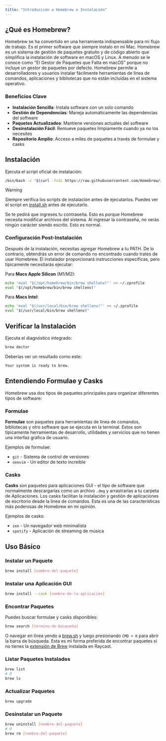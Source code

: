 ```yaml
---
title: "Introducción a Homebrew e Instalación"
---
```


## ¿Qué es Homebrew?

Homebrew se ha convertido en una herramienta indispensable para mi flujo de trabajo. Es el primer software que siempre instalo en mi Mac. Homebrew es un sistema de gestión de paquetes gratuito y de código abierto que simplifica la instalación de software en macOS y Linux. A menudo se le conoce como "El Gestor de Paquetes que Falta en macOS" porque no incluye un gestor de paquetes por defecto.
Homebrew permite a desarrolladores y usuarios instalar fácilmente herramientas de línea de comandos, aplicaciones y bibliotecas que no están incluidas en el sistema operativo.

### Beneficios Clave

- **Instalación Sencilla**: Instala software con un solo comando
- **Gestión de Dependencias**: Maneja automáticamente las dependencias del software
- **Paquetes Actualizados**: Mantiene versiones actuales del software
- **Desinstalación Fácil**: Remueve paquetes limpiamente cuando ya no los necesites
- **Repositorio Amplio**: Acceso a miles de paquetes a través de formulae y casks

## Instalación

Ejecuta el script oficial de instalación:

```bash
/bin/bash -c "$(curl -fsSL https://raw.githubusercontent.com/Homebrew/install/HEAD/install.sh)"
```

> [!WARNING]
> Siempre verifica los scripts de instalación antes de ejecutarlos. Puedes ver el script en [install.sh](https://github.com/Homebrew/install/blob/main/install.sh) antes de ejecutarlo.

Se te pedirá que ingreses tu contraseña. Esto es porque Homebrew necesita modificar archivos del sistema. Al ingresar la contraseña, no verás ningún carácter siendo escrito. Esto es normal.

### Configuración Post-Instalación

Después de la instalación, necesitas agregar Homebrew a tu PATH. De lo contrario, obtendrás un error de comando no encontrado cuando trates de usar Homebrew. El instalador proporcionará instrucciones específicas, pero típicamente necesitarás ejecutar:

Para **Macs Apple Silicon** (M1/M2):
```bash
echo 'eval "$(/opt/homebrew/bin/brew shellenv)"' >> ~/.zprofile
eval "$(/opt/homebrew/bin/brew shellenv)"
```

Para **Macs Intel**:
```bash
echo 'eval "$(/usr/local/bin/brew shellenv)"' >> ~/.zprofile
eval "$(/usr/local/bin/brew shellenv)"
```

## Verificar la Instalación

Ejecuta el diagnóstico integrado:

```bash
brew doctor
```

Deberías ver un resultado como este:
```bash
Your system is ready to brew.
```

## Entendiendo Formulae y Casks

Homebrew usa dos tipos de paquetes principales para organizar diferentes tipos de software:

### Formulae
**Formulae** son paquetes para herramientas de línea de comandos, bibliotecas y otro software que se ejecuta en la terminal. Estos son típicamente herramientas de desarrollo, utilidades y servicios que no tienen una interfaz gráfica de usuario.

Ejemplos de formulae:
- `git` - Sistema de control de versiones
- `neovim` - Un editor de texto increíble

### Casks
**Casks** son paquetes para aplicaciones GUI - el tipo de software que normalmente descargarías como un archivo `.dmg` y arrastrarías a tu carpeta de Aplicaciones. Los casks facilitan la instalación y gestión de aplicaciones de escritorio desde la línea de comandos. Esta es una de las características más poderosas de Homebrew en mi opinión.

Ejemplos de casks:
- `zen` - Un navegador web minimalista
- `spotify` - Aplicación de streaming de música

## Uso Básico

### Instalar un Paquete

```bash
brew install [nombre-del-paquete]
```

### Instalar una Aplicación GUI

```bash
brew install --cask [nombre-de-la-aplicación]
```

### Encontrar Paquetes

Puedes buscar formulae y casks disponibles:
```bash
brew search [término-de-búsqueda]
```

O navegar en línea yendo a [brew.sh](https://brew.sh) y luego presionando `CMD + K` para abrir la barra de búsqueda. Esta es mi forma preferida de encontrar paquetes si no tienes la [extensión de Brew](https://www.raycast.com/nhojb/brew) instalada en Raycast.

### Listar Paquetes Instalados

```bash
brew list
# O
brew ls
```

### Actualizar Paquetes

```bash
brew upgrade
```

### Desinstalar un Paquete

```bash
brew uninstall [nombre-del-paquete]
# O
brew rm [nombre-del-paquete]
``` 
